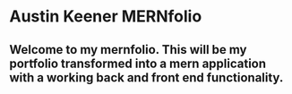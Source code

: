 # Austin Keener MERNfolio
## Welcome to my mernfolio. This will be my portfolio transformed into a mern application with a working back and front end functionality.
